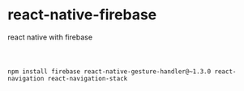 # react-native-firebase
react native with firebase
#
<code>
npm install firebase react-native-gesture-handler@~1.3.0 react-navigation react-navigation-stack
</code>
